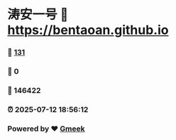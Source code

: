 # 涛安一号 :link: https://bentaoan.github.io 
### :page_facing_up: [131](https://bentaoan.github.io/tag.html) 
### :speech_balloon: 0 
### :hibiscus: 146422 
### :alarm_clock: 2025-07-12 18:56:12 
### Powered by :heart: [Gmeek](https://github.com/Meekdai/Gmeek)
